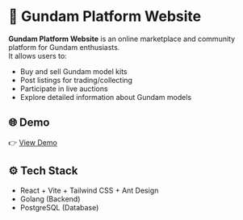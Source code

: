 # 🤖 Gundam Platform Website

**Gundam Platform Website** is an online marketplace and community platform for Gundam enthusiasts.  
It allows users to:
- Buy and sell Gundam model kits
- Post listings for trading/collecting
- Participate in live auctions
- Explore detailed information about Gundam models

## 🌐 Demo
👉 [View Demo](https://mecha-world.vercel.app/)

## ⚙️ Tech Stack
- React + Vite + Tailwind CSS + Ant Design
- Golang (Backend)
- PostgreSQL (Database)

